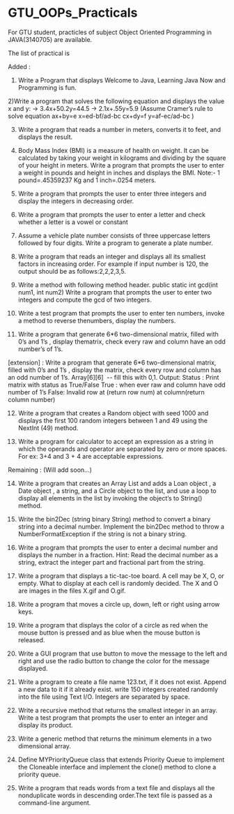 # GTU_OOPs_Practicals
For GTU student, practicles of subject Object Oriented Programming in JAVA(3140705) are available.

The list of practical is

Added :

1) Write a Program that displays Welcome to Java, Learning Java Now and Programming is fun.

2)Write a program that solves the following equation and displays the value x and y:
   -> 3.4x+50.2y=44.5 
   -> 2.1x+.55y=5.9 (Assume Cramer’s rule to solve equation
   ax+by=e x=ed-bf/ad-bc
   cx+dy=f y=af-ec/ad-bc )

3) Write a program that reads a number in meters, converts it to feet, and displays the result.

4) Body Mass Index (BMI) is a measure of health on weight. It can be calculated by taking your
weight in kilograms and dividing by the square of your height in meters. Write a program that
prompts the user to enter a weight in pounds and height in inches and displays the BMI.
Note:- 1 pound=.45359237 Kg and 1 inch=.0254 meters.

5) Write a program that prompts the user to enter three integers and display the integers in decreasing
order.

6) Write a program that prompts the user to enter a letter and check whether a letter is a vowel or
constant

7) Assume a vehicle plate number consists of three uppercase letters followed by four digits. Write a
program to generate a plate number.

8) Write a program that reads an integer and displays all its smallest factors in increasing order. For
example if input number is 120, the output should be as follows:2,2,2,3,5.

9) Write a method with following method header.
public static int gcd(int num1, int num2)
Write a program that prompts the user to enter two integers and compute the gcd of two integers.

10) Write a test program that prompts the user to enter ten numbers, invoke a method to reverse thenumbers, display the numbers.

11) Write a program that generate 6*6 two-dimensional matrix, filled with 0’s and 1’s , display thematrix, check every raw and column have an odd number’s of 1’s.

[extension] : Write a program that generate 6*6 two-dimensional matrix, filled with 0’s and 1’s , display the matrix, check every row and column has an odd number of 1’s. Array[6][6]  -- fill this with 0,1.
        Output: Status : Print matrix with status as True/False
        True : when ever raw and column have odd number of 1’s
        False: Invalid row at (return row num) at column(return column number)

12) Write a program that creates a Random object with seed 1000 and displays the first 100 random
integers between 1 and 49 using the NextInt (49) method. 

13) Write a program for calculator to accept an expression as a string in which the operands and
operator are separated by zero or more spaces.
For ex: 3+4 and 3 + 4 are acceptable expressions.

Remaining : (Will add soon...)

14) Write a program that creates an Array List and adds a Loan object , a Date object , a string, and a
Circle object to the list, and use a loop to display all elements in the list by invoking the object’s to
String() method.

15) Write the bin2Dec (string binary String) method to convert a binary string into a decimal number.
Implement the bin2Dec method to throw a NumberFormatException if the string is not a binary
string.

16) Write a program that prompts the user to enter a decimal number and displays the number in a
fraction.
Hint: Read the decimal number as a string, extract the integer part and fractional part from the
string.

17) Write a program that displays a tic-tac-toe board. A cell may be X, O, or empty. What to display at
each cell is randomly decided. The X and O are images in the files X.gif and O.gif.

18) Write a program that moves a circle up, down, left or right using arrow keys.

19) Write a program that displays the color of a circle as red when the mouse button is pressed and as
blue when the mouse button is released.

20) Write a GUI program that use button to move the message to the left and right and use the radio
button to change the color for the message displayed.

21) Write a program to create a file name 123.txt, if it does not exist. Append a new data to it if it
already exist. write 150 integers created randomly into the file using Text I/O. Integers are
separated by space.

22) Write a recursive method that returns the smallest integer in an array. Write a test program that
prompts the user to enter an integer and display its product.

23) Write a generic method that returns the minimum elements in a two dimensional array.

24) Define MYPriorityQueue class that extends Priority Queue to implement the Cloneable interface
and implement the clone() method to clone a priority queue.

25) Write a program that reads words from a text file and displays all the nonduplicate words in
descending order.The text file is passed as a command-line argument.

